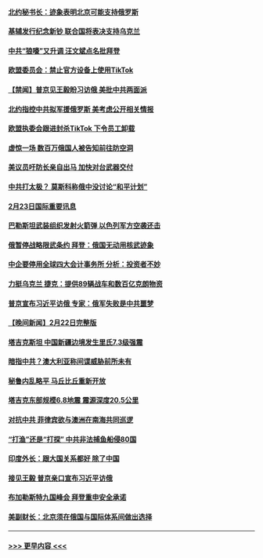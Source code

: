 #### [北约秘书长：迹象表明北京可能支持俄罗斯](../pages/prog202/a103655891.md?t=02240943) 
#### [基辅发行纪念新钞 联合国将表决支持乌克兰](../pages/prog202/a103655890.md?t=02240943) 
#### [中共“狼嚎”又升调 汪文斌点名批拜登](../pages/prog202/a103655932.md?t=02240943) 
#### [欧盟委员会：禁止官方设备上使用TikTok](../pages/prog202/a103655902.md?t=02240943) 
#### [【禁闻】普京见王毅盼习访俄 美批中共两面派](../pages/prog202/a103655905.md?t=02240943) 
#### [北约指控中共拟军援俄罗斯 美考虑公开相关情报](../pages/prog202/a103655826.md?t=02240943) 
#### [欧盟执委会跟进封杀TikTok 下令员工卸载](../pages/prog202/a103655794.md?t=02240943) 
#### [虚惊一场 数百万俄国人被告知前往防空洞](../pages/prog202/a103655678.md?t=02240943) 
#### [美议员吁防长亲自出马 加快对台武器交付](../pages/prog202/a103655688.md?t=02240943) 
#### [中共打太极？ 莫斯科称俄中没讨论“和平计划”](../pages/prog202/a103655683.md?t=02240943) 
#### [2月23日国际重要讯息](../pages/prog202/a103655700.md?t=02240943) 
#### [巴勒斯坦武装组织发射火箭弹 以色列军方空袭还击](../pages/prog202/a103655640.md?t=02240943) 
#### [俄暂停战略限武条约 拜登：俄国无动用核武迹象](../pages/prog202/a103655636.md?t=02240943) 
#### [中企要停用全球四大会计事务所 分析：投资者不妙](../pages/prog202/a103655633.md?t=02240943) 
#### [力挺乌克兰 捷克：提供89辆战车和数百亿克朗物资](../pages/prog202/a103655561.md?t=02240943) 
#### [普京宣布习近平访俄 专家：俄军失败是中共噩梦](../pages/prog202/a103655621.md?t=02240943) 
#### [【晚间新闻】2月22日完整版](../pages/prog202/a103655491.md?t=02240943) 
#### [塔吉克斯坦 中国新疆边境发生里氏7.3级强震](../pages/prog202/a103655519.md?t=02240943) 
#### [暗指中共？澳大利亚称间谍威胁前所未有](../pages/prog202/a103655343.md?t=02240943) 
#### [秘鲁内乱略平 马丘比丘重新开放](../pages/prog202/a103655362.md?t=02240943) 
#### [塔吉克东部规模6.8地震 震源深度20.5公里](../pages/prog202/a103655399.md?t=02240943) 
#### [对抗中共 菲律宾欲与澳洲在南海共同巡逻](../pages/prog202/a103655344.md?t=02240943) 
#### [“打渔”还是“打探” 中共非法捕鱼船侵80国](../pages/prog202/a103655355.md?t=02240943) 
#### [印度外长：跟大国关系都好 除了中国](../pages/prog202/a103655347.md?t=02240943) 
#### [接见王毅 普京亲口宣布习近平访俄](../pages/prog202/a103655345.md?t=02240943) 
#### [布加勒斯特九国峰会 拜登重申安全承诺](../pages/prog202/a103655341.md?t=02240943) 
#### [美副财长：北京须在俄国与国际体系间做出选择](../pages/prog202/a103655229.md?t=02240943) 

----
#### [ >>> 更早内容 <<< ](../indexes/prog202-earlier.md)
